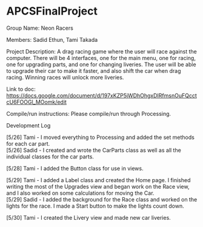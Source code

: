 # APCSFinalProject

Group Name: Neon Racers

Members:
Sadid Ethun, Tami Takada

Project Description:
  A drag racing game where the user will race against the computer. There will be 4 interfaces, one for the main menu, one for racing, one for upgrading parts, and one for changing liveries. The user will be able to upgrade their car to make it faster, and also shift the car when drag racing. Winning races will unlock more liveries.  

Link to doc:
https://docs.google.com/document/d/197xKZP5jWDhOhgxDIRfmsnOuFQcctcU6FOOGl_MOomk/edit

Compile/run instructions:
Please compile/run through Processing.

Development Log

[5/26] Tami - I moved everything to Processing and added the set methods for each car part.  
[5/26] Sadid - I created and wrote the CarParts class as well as all the individual classes for the car parts.   

[5/28] Tami - I added the Button class for use in views.

[5/29] Tami - I added a Label class and created the Home page. I finished writing the most of the Upgrades view and began work on the Race view, and I also worked on some calculations for moving the Car.   
[5/29] Sadid - I added the background for the Race class and worked on the lights for the race. I made a Start button to make the lights count down. 

[5/30] Tami - I created the Livery view and made new car liveries.
